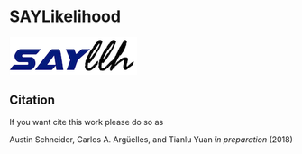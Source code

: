 # SAYLikelihood

![SAYLLHLogo](/resources/logo/SAYLLHLogo.png)

Citation
--------

If you want cite this work please do so as

Austin Schneider, Carlos A. Argüelles, and Tianlu Yuan *in preparation*
(2018)

